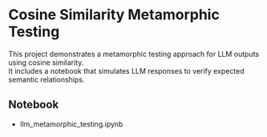 # Cosine Similarity Metamorphic Testing

This project demonstrates a metamorphic testing approach for LLM outputs using cosine similarity.  
It includes a notebook that simulates LLM responses to verify expected semantic relationships.

## Notebook
- llm_metamorphic_testing.ipynb
